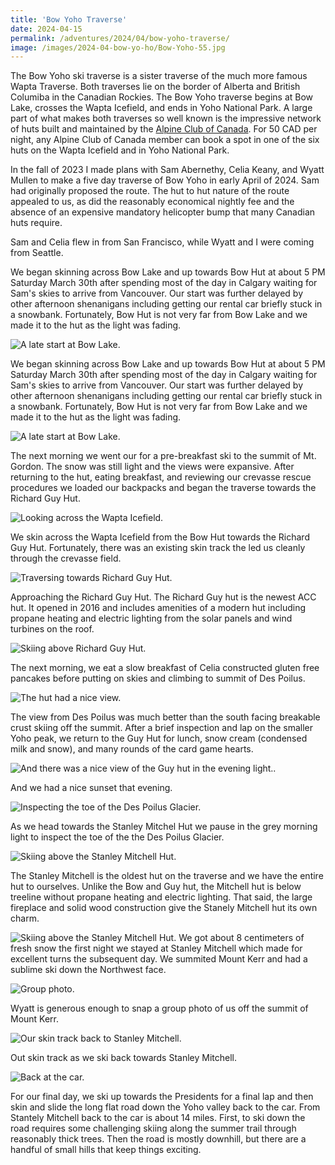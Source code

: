 ```yaml
---
title: 'Bow Yoho Traverse'
date: 2024-04-15
permalink: /adventures/2024/04/bow-yoho-traverse/
image: /images/2024-04-bow-yo-ho/Bow-Yoho-55.jpg
---
```


The Bow Yoho ski traverse is a sister traverse of the much more famous Wapta Traverse. Both traverses lie on the border of Alberta and British Columiba in the Canadian Rockies. The Bow Yoho traverse begins at Bow Lake, crosses the Wapta Icefield, and ends in Yoho National Park. A large part of what makes both traverses so well known is the impressive network of huts built and maintained by the [Alpine Club of Canada](https://alpineclubofcanada.ca/). For 50 CAD per night, any Alpine Club of Canada member can book a spot in one of the six huts on the Wapta Icefield and in Yoho National Park.

In the fall of 2023 I made plans with Sam Abernethy, Celia Keany, and Wyatt Mullen to make a five day traverse of Bow Yoho in early April of 2024. Sam had originally proposed the route. The hut to hut nature of the route appealed to us, as did the reasonably economical nightly fee and the absence of an expensive mandatory helicopter bump that many Canadian huts require. 

Sam and Celia flew in from San Francisco, while Wyatt and I were coming from Seattle. 

We began skinning across Bow Lake and up towards Bow Hut at about 5 PM Saturday March 30th after spending most of the day in Calgary waiting for Sam's skies to arrive from Vancouver. Our start was further delayed by other afternoon shenanigans including getting our rental car briefly stuck in a snowbank. Fortunately, Bow Hut is not very far from Bow Lake and we made it to the hut as the light was fading.


![A late start at Bow Lake.](/images/2024-04-bow-yo-ho/Bow-Yoho-75.jpg)

We began skinning across Bow Lake and up towards Bow Hut at about 5 PM Saturday March 30th after spending most of the day in Calgary waiting for Sam's skies to arrive from Vancouver. Our start was further delayed by other afternoon shenanigans including getting our rental car briefly stuck in a snowbank. Fortunately, Bow Hut is not very far from Bow Lake and we made it to the hut as the light was fading.

![A late start at Bow Lake.](/images/2024-04-bow-yo-ho/Bow-Yoho-74.jpg)

The next morning we went our for a pre-breakfast ski to the summit of Mt. Gordon. The snow was still light and the views were expansive. After returning to the hut, eating breakfast, and reviewing our crevasse rescue procedures we loaded our backpacks and began the traverse towards the Richard Guy Hut.

![Looking across the Wapta Icefield.](/images/2024-04-bow-yo-ho/Bow-Yoho-70.jpg)

We skin across the Wapta Icefield from the Bow Hut towards the Richard Guy Hut. Fortunately, there was an existing skin track the led us cleanly through the crevasse field. 

![Traversing towards Richard Guy Hut.](/images/2024-04-bow-yo-ho/Bow-Yoho-63.jpg)

Approaching the Richard Guy Hut. The Richard Guy hut is the newest ACC hut. It opened in 2016 and includes amenities of a modern hut including propane heating and electric lighting from the solar panels and wind turbines on the roof. 

![Skiing above Richard Guy Hut.](/images/2024-04-bow-yo-ho/Bow-Yoho-55.jpg)

The next morning, we eat a slow breakfast of Celia constructed gluten free pancakes before putting on skies and climbing to summit of Des Poilus.

![The hut had a nice view.](/images/2024-04-bow-yo-ho/Bow-Yoho-1.jpeg)

The view from Des Poilus was much better than the south facing breakable crust skiing off the summit. After a brief inspection and lap on the smaller Yoho peak, we return to the Guy Hut for lunch, snow cream (condensed milk and snow), and many rounds of the card game hearts. 

![And there was a nice view of the Guy hut in the evening light..](/images/2024-04-bow-yo-ho/Bow-Yoho-58.jpg)

And we had a nice sunset that evening.

![Inspecting the toe of the Des Poilus Glacier.](/images/2024-04-bow-yo-ho/Bow-Yoho-48.jpg)

As we head towards the Stanley Mitchel Hut we pause in the grey morning light to inspect the toe of the the Des Poilus Glacier.

![Skiing above the Stanley Mitchell Hut.](/images/2024-04-bow-yo-ho/Bow-Yoho-2.jpeg)

The Stanley Mitchell is the oldest hut on the traverse and we have the entire hut to ourselves. Unlike the Bow and Guy hut, the Mitchell hut is below treeline without propane heating and electric lighting. That said, the large fireplace and solid wood construction give the Stanely Mitchell hut its own charm. 

![Skiing above the Stanley Mitchell Hut.](/images/2024-04-bow-yo-ho/Bow-Yoho-34.jpg)
We got about 8 centimeters of fresh snow the first night we stayed at Stanley Mitchell which made for excellent turns the subsequent day. We summited Mount Kerr and had a sublime ski down the Northwest face.

![Group photo.](/images/2024-04-bow-yo-ho/2024_04_BowYoho_811.jpg)

Wyatt is generous enough to snap a group photo of us off the summit of Mount Kerr.

![Our skin track back to Stanley Mitchell.](/images/2024-04-bow-yo-ho/Bow-Yoho-23.jpg)

Out skin track as we ski back towards Stanley Mitchell.

![Back at the car.](/images/2024-04-bow-yo-ho/Bow-Yoho-car.jpeg)

For our final day, we ski up towards the Presidents for a final lap and then skin and slide the long flat road down the Yoho valley back to the car. From Stantely Mitchell back to the car is about 14 miles. First, to ski down the road requires some challenging skiing along the summer trail through reasonably thick trees. Then the road is mostly downhill, but there are a handful of small hills that keep things exciting.


